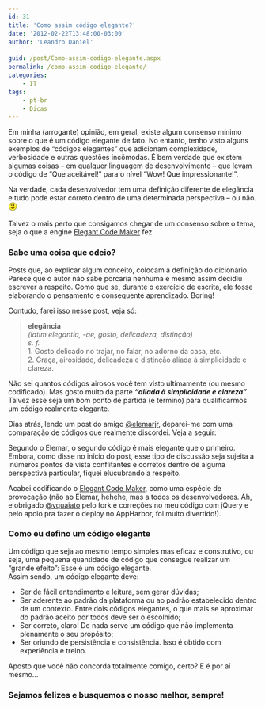 ```yaml
---
id: 31
title: 'Como assim código elegante?'
date: '2012-02-22T13:48:00-03:00'
author: 'Leandro Daniel'

guid: /post/Como-assim-codigo-elegante.aspx
permalink: /como-assim-codigo-elegante/
categories:
    - IT
tags:
    - pt-br
    - Dicas
---
```


Em minha (arrogante) opinião, em geral, existe algum consenso mínimo sobre o que é um código elegante de fato. No entanto, tenho visto alguns exemplos de “códigos elegantes” que adicionam complexidade, verbosidade e outras questões incômodas. É bem verdade que existem algumas coisas – em qualquer linguagem de desenvolvimento – que levam o código de “Que aceitável!” para o nível “Wow! Que impressionante!”.

Na verdade, cada desenvolvedor tem uma definição diferente de elegância e tudo pode estar correto dentro de uma determinada perspectiva – ou não.   
![Wink](/assets/editors/tiny_mce_3_4_3_1/plugins/emotions/img/smiley-wink.gif "Wink")

Talvez o mais perto que consigamos chegar de um consenso sobre o tema, seja o que a engine [Elegant Code Maker](http://elegantcodemaker.apphb.com) fez.

### Sabe uma coisa que odeio?

Posts que, ao explicar algum conceito, colocam a definição do dicionário. Parece que o autor não sabe porcaria nenhuma e mesmo assim decidiu escrever a respeito. Como que se, durante o exercício de escrita, ele fosse elaborando o pensamento e consequente aprendizado. Boring!

Contudo, farei isso nesse post, veja só:

> **elegância**   
> *(latim elegantia, -ae, gosto, delicadeza, distinção)*   
> *s. f.*  
> 1\. Gosto delicado no trajar, no falar, no adorno da casa, etc.  
> 2\. Graça, airosidade, delicadeza e distinção aliada à simplicidade e clareza.

Não sei quantos códigos airosos você tem visto ultimamente (ou mesmo codificado). Mas gosto muito da parte ***“aliada à simplicidade e clareza”***. Talvez esse seja um bom ponto de partida (e término) para qualificarmos um código realmente elegante.

Dias atrás, lendo um post do amigo [@elemarjr](http://twitter.com/elemarjr), deparei-me com uma comparação de códigos que realmente discordei. Veja a seguir:

<script src="https://gist.github.com/ldaniel/1885424.js"></script>

Segundo o Elemar, o segundo código é mais elegante que o primeiro. Embora, como disse no início do post, esse tipo de discussão seja sujeita a inúmeros pontos de vista conflitantes e corretos dentro de alguma perspectiva particular, fiquei elucubrando a respeito.

Acabei codificando o [Elegant Code Maker](https://github.com/ldaniel/ElegantCodeMaker), como uma espécie de provocação (não ao Elemar, hehehe, mas a todos os desenvolvedores. Ah, e obrigado [@vquaiato](http://twitter.com/vquaiato) pelo fork e correções no meu código com jQuery e pelo apoio pra fazer o deploy no AppHarbor, foi muito divertido!).

### Como eu defino um código elegante

Um código que seja ao mesmo tempo simples mas eficaz e construtivo, ou seja, uma pequena quantidade de código que consegue realizar um “grande efeito”: Esse é um código elegante.  
Assim sendo, um código elegante deve:

- Ser de fácil entendimento e leitura, sem gerar dúvidas;
- Ser aderente ao padrão da plataforma ou ao padrão estabelecido dentro de um contexto. Entre dois códigos elegantes, o que mais se aproximar do padrão aceito por todos deve ser o escolhido;
- Ser correto, claro! De nada serve um código que não implementa plenamente o seu propósito;
- Ser oriundo de persistência e consistência. Isso é obtido com experiência e treino.

Aposto que você não concorda totalmente comigo, certo? E é por aí mesmo…

### Sejamos felizes e busquemos o nosso melhor, sempre!
